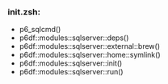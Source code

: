 ### init.zsh:
- p6_sqlcmd()
- p6df::modules::sqlserver::deps()
- p6df::modules::sqlserver::external::brew()
- p6df::modules::sqlserver::home::symlink()
- p6df::modules::sqlserver::init()
- p6df::modules::sqlserver::run()

